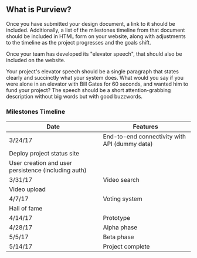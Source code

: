 ## What is Purview?

Once you have submitted your design document, a link to it should be included. Additionally, a list of the milestones timeline from that document should be included in HTML form on your website, along with adjustments to the timeline as the project progresses and the goals shift.

Once your team has developed its "elevator speech", that should also be included on the website.

Your project's elevator speech should be a single paragraph that states clearly and succinctly what your system does. What would you say if you were alone in an elevator with Bill Gates for 60 seconds, and wanted him to fund your project? The speech should be a short attention-grabbing description without big words but with good buzzwords.

### Milestones Timeline

 Date | Features
 --- | --- 
 3/24/17 | End-to-end connectivity with API (dummy data)
 | Deploy project status site
 | User creation and user persistence (including auth)|
 3/31/17 | Video search
 | Video upload
 4/7/17 | Voting system
 | Hall of fame
 4/14/17 | Prototype
 4/28/17 | Alpha phase
 5/5/17 | Beta phase
 5/14/17 | Project complete


<!-- ### Support or Contact

Having trouble with Pages? Check out our [documentation](https://help.github.com/categories/github-pages-basics/) or [contact support](https://github.com/contact) and we’ll help you sort it out. -->
